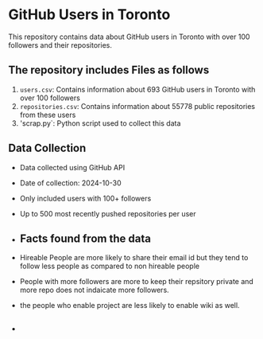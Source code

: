 # GitHub Users in Toronto

This repository contains data about GitHub users in Toronto with over 100 followers and their repositories.

## The repository includes Files as follows

1. `users.csv`: Contains information about 693 GitHub users in Toronto with over 100 followers
2. `repositories.csv`: Contains information about 55778 public repositories from these users
3. 'scrap.py`: Python script used to collect this data

## Data Collection

- Data collected using GitHub API
- Date of collection: 2024-10-30
- Only included users with 100+ followers
- Up to 500 most recently pushed repositories per user

- ## Facts found from the data

- Hireable People are more likely to share their email id but they tend to follow less people as compared to non hireable people
- People with more followers are more to keep their repsitory private and more repo does not indaicate more followers.
- the people who enable project are less likely to enable wiki as well.

- ##  
